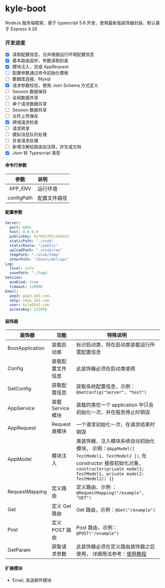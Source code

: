 # kyle-boot

NodeJs 服务端框架，基于 typescript 5.6 开发，使用最新版装饰器封装，默认基于 Express 4.26

### 开发进度

- [x] 读取配置信息，合并根据运行环境配置信息
- [x] 基本路由监听，参数读取封装
- [x] 模块注入，完成 AppRequest
- [ ] 配置参数通过命令初始化模板
- [ ] 数据库连接，Mysql
- [x] 请求参数校验，使用 Json Schema 方式定义
- [ ] Session 数据保存
- [ ] 全局数据共享
- [ ] 单个请求数据共享
- [ ] Session 数据共享
- [ ] 文件上传保存
- [x] 跨域请求检查
- [ ] 请求转发
- [ ] 模拟消息队列处理
- [ ] 并发请求处理
- [ ] 新增注解给路由加注释，并生成文档
- [x] Json 转 Typescript 类型

#### 命令行参数

|    参数    | 说明         |
| :--------: | :----------- |
|  APP_ENV   | 运行环境     |
| configPath | 配置文件路径 |

#### 配置参数

```yaml
Server:
  port: 8001
  host: 0.0.0.0
  publicKey: 5e7692707c144a33
  staticPath: "./stub"
  staticRoute: "/public"
  uploadPath: "./stub/res"
  tempPath: "./stub/temp"
  otherPath: "/Users/mnt/api"
Log:
  level: info
  savePath: "./logs"
Session:
  enabled: true
  timeout: 120000
Email:
  pop3: pop3.163.com,
  smtp: smtp.163.com
  user: kyle@163.com
  accessKey: 123456
```

#### 装饰器

| 装饰器          | 功能              | 特殊说明                                                                                                                                                                                       |
| --------------- | ----------------- | ---------------------------------------------------------------------------------------------------------------------------------------------------------------------------------------------- |
| BootApplication | 装载启动类        | 标识启动类，将在启动类装载运行所需配置信息                                                                                                                                                     |
| Config          | 装载配置文件信息  | 此装饰器必须在启动类使用                                                                                                                                                                       |
| GetConfig       | 获取配置信息      | 获取系统配置信息，示例：`@GetConfig("Server", "host")`                                                                                                                                         |
| AppService      | 装载 Service 模块 | 装载的类在一个 application 中只会初始化一次，并在服务停止时销毁                                                                                                                                |
| AppRequest      | Request 类模块    | 一个请求初始化一次，在请求结束时销毁                                                                                                                                                           |
| AppModel        | 模块注入          | 类装饰器，注入模块系统自动初始化模块， 示例：`@AppModel([ TestModel1, TestModel2 ])`, 在 constructor 接收初始化对象，`constructor(private model1: TestModel1, private model2: TestModel2)) {}` |
| RequestMapping  | 定义路由          | 定义路由，示例 ：`@RequestMapping("/example", "GET")`                                                                                                                                          |
| Get             | 定义 Get 路由     | Get 路由，示例：`@Get("/example")`                                                                                                                                                             |
| Post            | 定义 POST 路由    | Post 路由，示例：`@POST("/example")`                                                                                                                                                           |
| GetParam        | 获取请求参数      | 此装饰器必须在定义路由装饰器之后使用， 详细用法参考：[使用教程](/doc/GetParam "点击跳转到详细教程")                                                                                            |

#### 扩展模块

- Email, 发送邮件模块
